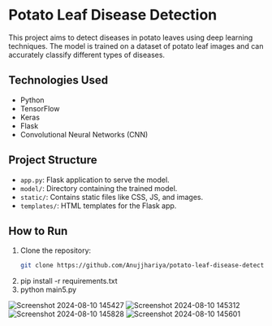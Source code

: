 # Potato Leaf Disease Detection

This project aims to detect diseases in potato leaves using deep learning techniques. The model is trained on a dataset of potato leaf images and can accurately classify different types of diseases.

## Technologies Used

- Python
- TensorFlow
- Keras
- Flask
- Convolutional Neural Networks (CNN)

## Project Structure

- `app.py`: Flask application to serve the model.
- `model/`: Directory containing the trained model.
- `static/`: Contains static files like CSS, JS, and images.
- `templates/`: HTML templates for the Flask app.

## How to Run

1. Clone the repository:
   ```bash
   git clone https://github.com/Anujjhariya/potato-leaf-disease-detection.git
2. pip install -r requirements.txt
3. python main5.py


![Screenshot 2024-08-10 145427](https://github.com/user-attachments/assets/2b9da24c-778e-4e9a-ba4c-8d3b9d4cc752)
![Screenshot 2024-08-10 145312](https://github.com/user-attachments/assets/5eb4b5ab-90f6-43d3-a835-1c88906bce49)
![Screenshot 2024-08-10 145828](https://github.com/user-attachments/assets/f775e620-cefb-48cb-a9bf-006a969c2e98)
![Screenshot 2024-08-10 145601](https://github.com/user-attachments/assets/f23890a0-d7ef-4338-857e-989fb673a79c)


   


